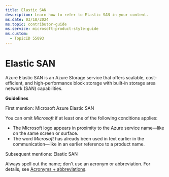 ```yaml
---
title: Elastic SAN
description: Learn how to refer to Elastic SAN in your content.
ms.date: 03/18/2024
ms.topic: contributor-guide
ms.service: microsoft-product-style-guide
ms.custom:
  - TopicID 55093
---
```



# Elastic SAN

Azure Elastic SAN is an Azure Storage service that offers scalable, cost-efficient, and high-performance block storage with built-in storage area network (SAN) capabilities.

**Guidelines**

First mention: Microsoft Azure Elastic SAN

You can omit *Microsoft* if at least one of the following conditions applies:

- The Microsoft logo appears in proximity to the Azure service name—like on the same screen or surface.
- The word *Microsoft* has already been used in text earlier in the communication—like in an earlier reference to a product name.

Subsequent mentions: Elastic SAN

Always spell out the name; don't use an acronym or abbreviation. For details, see [Acronyms + abbreviations](~\acronyms-and-abbreviations.md).



